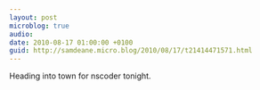 ```yaml
---
layout: post
microblog: true
audio: 
date: 2010-08-17 01:00:00 +0100
guid: http://samdeane.micro.blog/2010/08/17/t21414471571.html
---
```

Heading into town for nscoder tonight.
